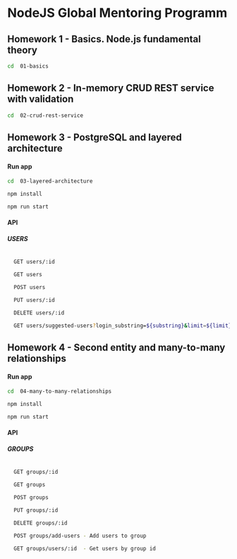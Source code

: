 # NodeJS Global Mentoring Programm


## Homework 1 - Basics. Node.js fundamental theory

```sh
cd  01-basics

```

## Homework 2 - In-memory CRUD REST service with validation

```sh
cd  02-crud-rest-service

```

## Homework 3 - PostgreSQL and layered architecture

#### Run app
```sh
cd  03-layered-architecture

npm install

npm run start

```
#### API

  ##### USERS

```sh

  GET users/:id

  GET users

  POST users

  PUT users/:id

  DELETE users/:id

  GET users/suggested-users?login_substring=${substring}&limit=${limit}

```
## Homework 4 - Second entity and many-to-many relationships

#### Run app
```sh
cd  04-many-to-many-relationships

npm install

npm run start

```

#### API

  ##### GROUPS

```sh

  GET groups/:id

  GET groups

  POST groups

  PUT groups/:id

  DELETE groups/:id

  POST groups/add-users - Add users to group

  GET groups/users/:id  - Get users by group id

```
